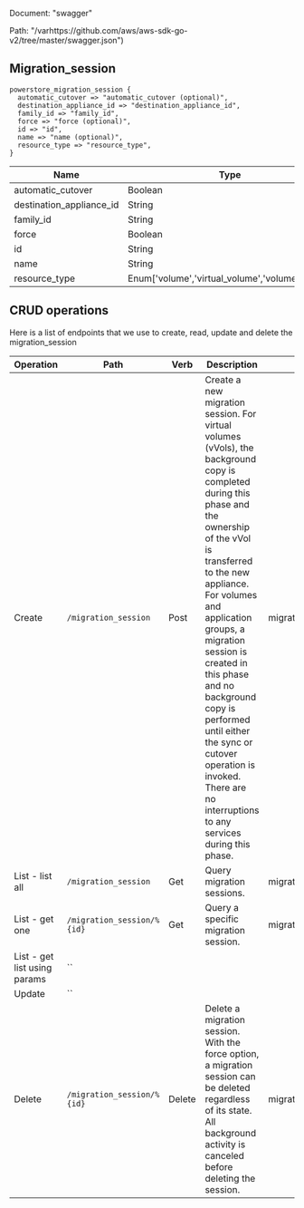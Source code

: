 Document: "swagger"


Path: "/varhttps://github.com/aws/aws-sdk-go-v2/tree/master/swagger.json")

## Migration_session



```puppet
powerstore_migration_session {
  automatic_cutover => "automatic_cutover (optional)",
  destination_appliance_id => "destination_appliance_id",
  family_id => "family_id",
  force => "force (optional)",
  id => "id",
  name => "name (optional)",
  resource_type => "resource_type",
}
```

| Name        | Type           | Required       |
| ------------- | ------------- | ------------- |
|automatic_cutover | Boolean | false |
|destination_appliance_id | String | true |
|family_id | String | true |
|force | Boolean | false |
|id | String | true |
|name | String | false |
|resource_type | Enum['volume','virtual_volume','volume_group'] | true |



## CRUD operations

Here is a list of endpoints that we use to create, read, update and delete the migration_session

| Operation | Path | Verb | Description | OperationID |
| ------------- | ------------- | ------------- | ------------- | ------------- |
|Create|`/migration_session`|Post|Create a new migration session. For virtual volumes (vVols), the background copy is completed during this phase and the ownership of the vVol is transferred to the new appliance. For volumes and application groups, a migration session is created in this phase and no background copy is performed until either the sync or cutover operation is invoked. There are no interruptions to any services during this phase.|migration_sessionCreate|
|List - list all|`/migration_session`|Get|Query migration sessions.|migration_sessionCollectionQuery|
|List - get one|`/migration_session/%{id}`|Get|Query a specific migration session.|migration_sessionInstanceQuery|
|List - get list using params|``||||
|Update|``||||
|Delete|`/migration_session/%{id}`|Delete|Delete a migration session. With the force option, a migration session can be deleted regardless of its state. All background activity is canceled before deleting the session.|migration_sessionDelete|
